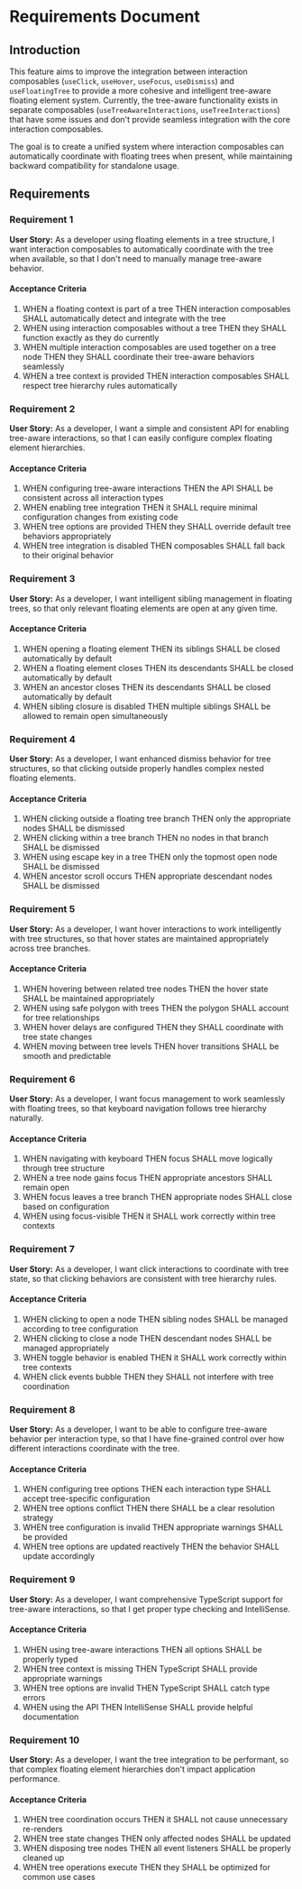 # Requirements Document

## Introduction

This feature aims to improve the integration between interaction composables (`useClick`, `useHover`, `useFocus`, `useDismiss`) and `useFloatingTree` to provide a more cohesive and intelligent tree-aware floating element system. Currently, the tree-aware functionality exists in separate composables (`useTreeAwareInteractions`, `useTreeInteractions`) that have some issues and don't provide seamless integration with the core interaction composables.

The goal is to create a unified system where interaction composables can automatically coordinate with floating trees when present, while maintaining backward compatibility for standalone usage.

## Requirements

### Requirement 1

**User Story:** As a developer using floating elements in a tree structure, I want interaction composables to automatically coordinate with the tree when available, so that I don't need to manually manage tree-aware behavior.

#### Acceptance Criteria

1. WHEN a floating context is part of a tree THEN interaction composables SHALL automatically detect and integrate with the tree
2. WHEN using interaction composables without a tree THEN they SHALL function exactly as they do currently
3. WHEN multiple interaction composables are used together on a tree node THEN they SHALL coordinate their tree-aware behaviors seamlessly
4. WHEN a tree context is provided THEN interaction composables SHALL respect tree hierarchy rules automatically

### Requirement 2

**User Story:** As a developer, I want a simple and consistent API for enabling tree-aware interactions, so that I can easily configure complex floating element hierarchies.

#### Acceptance Criteria

1. WHEN configuring tree-aware interactions THEN the API SHALL be consistent across all interaction types
2. WHEN enabling tree integration THEN it SHALL require minimal configuration changes from existing code
3. WHEN tree options are provided THEN they SHALL override default tree behaviors appropriately
4. WHEN tree integration is disabled THEN composables SHALL fall back to their original behavior

### Requirement 3

**User Story:** As a developer, I want intelligent sibling management in floating trees, so that only relevant floating elements are open at any given time.

#### Acceptance Criteria

1. WHEN opening a floating element THEN its siblings SHALL be closed automatically by default
2. WHEN a floating element closes THEN its descendants SHALL be closed automatically by default
3. WHEN an ancestor closes THEN its descendants SHALL be closed automatically by default
4. WHEN sibling closure is disabled THEN multiple siblings SHALL be allowed to remain open simultaneously

### Requirement 4

**User Story:** As a developer, I want enhanced dismiss behavior for tree structures, so that clicking outside properly handles complex nested floating elements.

#### Acceptance Criteria

1. WHEN clicking outside a floating tree branch THEN only the appropriate nodes SHALL be dismissed
2. WHEN clicking within a tree branch THEN no nodes in that branch SHALL be dismissed
3. WHEN using escape key in a tree THEN only the topmost open node SHALL be dismissed
4. WHEN ancestor scroll occurs THEN appropriate descendant nodes SHALL be dismissed

### Requirement 5

**User Story:** As a developer, I want hover interactions to work intelligently with tree structures, so that hover states are maintained appropriately across tree branches.

#### Acceptance Criteria

1. WHEN hovering between related tree nodes THEN the hover state SHALL be maintained appropriately
2. WHEN using safe polygon with trees THEN the polygon SHALL account for tree relationships
3. WHEN hover delays are configured THEN they SHALL coordinate with tree state changes
4. WHEN moving between tree levels THEN hover transitions SHALL be smooth and predictable

### Requirement 6

**User Story:** As a developer, I want focus management to work seamlessly with floating trees, so that keyboard navigation follows tree hierarchy naturally.

#### Acceptance Criteria

1. WHEN navigating with keyboard THEN focus SHALL move logically through tree structure
2. WHEN a tree node gains focus THEN appropriate ancestors SHALL remain open
3. WHEN focus leaves a tree branch THEN appropriate nodes SHALL close based on configuration
4. WHEN using focus-visible THEN it SHALL work correctly within tree contexts

### Requirement 7

**User Story:** As a developer, I want click interactions to coordinate with tree state, so that clicking behaviors are consistent with tree hierarchy rules.

#### Acceptance Criteria

1. WHEN clicking to open a node THEN sibling nodes SHALL be managed according to tree configuration
2. WHEN clicking to close a node THEN descendant nodes SHALL be managed appropriately
3. WHEN toggle behavior is enabled THEN it SHALL work correctly within tree contexts
4. WHEN click events bubble THEN they SHALL not interfere with tree coordination

### Requirement 8

**User Story:** As a developer, I want to be able to configure tree-aware behavior per interaction type, so that I have fine-grained control over how different interactions coordinate with the tree.

#### Acceptance Criteria

1. WHEN configuring tree options THEN each interaction type SHALL accept tree-specific configuration
2. WHEN tree options conflict THEN there SHALL be a clear resolution strategy
3. WHEN tree configuration is invalid THEN appropriate warnings SHALL be provided
4. WHEN tree options are updated reactively THEN the behavior SHALL update accordingly

### Requirement 9

**User Story:** As a developer, I want comprehensive TypeScript support for tree-aware interactions, so that I get proper type checking and IntelliSense.

#### Acceptance Criteria

1. WHEN using tree-aware interactions THEN all options SHALL be properly typed
2. WHEN tree context is missing THEN TypeScript SHALL provide appropriate warnings
3. WHEN tree options are invalid THEN TypeScript SHALL catch type errors
4. WHEN using the API THEN IntelliSense SHALL provide helpful documentation

### Requirement 10

**User Story:** As a developer, I want the tree integration to be performant, so that complex floating element hierarchies don't impact application performance.

#### Acceptance Criteria

1. WHEN tree coordination occurs THEN it SHALL not cause unnecessary re-renders
2. WHEN tree state changes THEN only affected nodes SHALL be updated
3. WHEN disposing tree nodes THEN all event listeners SHALL be properly cleaned up
4. WHEN tree operations execute THEN they SHALL be optimized for common use cases
